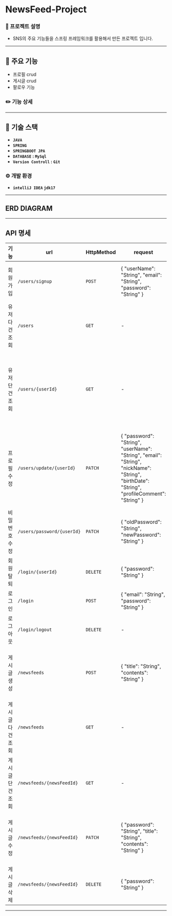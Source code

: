 # NewsFeed-Project
### 📖 프로젝트 설명
- SNS의 주요 기능들을 스프링 프레임워크를 활용해서 만든 프로젝트 입니다.
---
## 📌 주요 기능
- 프로필 crud
- 게시글 crud
- 팔로우 기능
### ✏️ 기능 상세
---
## 🔧 기술 스택
- **`JAVA`**
- **`SPRING`**
- **`SPRINGBOOT JPA`**
- **`DATABASE` : `MySql`**
- **`Version Controll` : `Git`**
### ⚙️ 개발 환경
- **`intelliJ IDEA` `jdk17`**
---
## ERD DIAGRAM

---
## API 명세
| 기능 | url | HttpMethod | request | response | HttpStattus | HttpHeader |
|-----|-----|------------|---------|----------|-------------|---------------|
| 회원가입 | `/users/signup` | `POST` | { "userName": "String", "email": "String", "password": "String" } | { "userId": "Long", "userName": "String", "email": "String", "createdDate": "LocalDateTime" } | `201` | - |
| 유저 다건 조회 | `/users` | `GET` | - | { "userList": [ { "userId": "Long", "userName": "String", "nickName": "String" }, {...} ] } | `200` | - |
| 유저 단건 조회 | `/users/{userId}` | `GET` | - | { "userId": "Long", "userName": "String", "email": "String", "nickName": "String", "birthDate": "String", "profileComment": "String", "createdDate": "LocalDateTime" } | `200` | - |
| 프로필 수정 | `/users/update/{userId}` | `PATCH` | { "password": "String", "userName": "String", "email": "String", "nickName": "String", "birthDate": "String", "profileComment": "String" } | { "userId": "Long", "userName": "String", "email": "String", "nickName": "String", "birthDate": "String", "profileComment": "String", "updatedDate": "LocalDateTime" } | `200` | { "JsessionId": } |
| 비밀번호 수정 | `/users/password/{userId}` | `PATCH` | { "oldPassword": "String", "newPassword": "String" } | - | `200` | { "JsessionId": } |
| 회원 탈퇴 | `/login/{userId}` | `DELETE` | { "password": "String" } | - | `204` | { "JsessionId": } |
| 로그인 | `/login` | `POST` | { "email": "String", "password": "String" } | - | `200` | - | { "JsessionId": } |
| 로그아웃 | `/login/logout` | `DELETE` | - | - | `204` | { "JsessionId": } |
| 게시글 생성 | `/newsfeeds` | `POST` | { "title": "String", "contents": "String" } | { "newsFeedId": "Long", "title": "String", "author": "nickName" , "contents": "String", "createdDate": "LocalDateTime" } | `201` | { "JsessionId": } | - |
| 게시글 다건 조회 | `/newsfeeds` | `GET` | - | { "newsFeedList": [ { "title": "String", "author": "nickName", "createdDate": "LocalDateTime" }, {...} ] }  | `200` |
| 게시글 단건 조회 | `/newsfeeds/{newsFeedId}` | `GET` | - | { "newsFeedId": "Long", "title": "String", "author": "nickName", "contents": "String", "updatedDate": "LocalDateTime" } | `200` | - |
| 게시글 수정 | `/newsfeeds/{newsFeedId}` | `PATCH` | { "password": "String", "title": "String", "contents": "String" } | { "newsFeedId": "Long", "title": "String", "author": "nickName", "contents": "String", "updatedDate": "LocalDateTime" } | `200` | { "JsessionId": } |
| 게시글 삭제 | `/newsfeeds/{newsFeedId}` | `DELETE` | { "password": "String" } | - | `204` | { "JsessionId": } |

---
